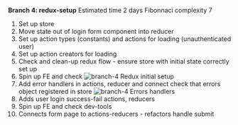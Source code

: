 **Branch 4: redux-setup** Estimated time 2 days Fibonnaci complexity 7

1. Set up store
2. Move state out of login form component into reducer
3. Set up action types (constants) and actions for loading (unauthenticated user) 
4. Set up action creators for loading
5. Check and clean-up redux flow - ensure store with initial state correctly set up
6. Spin up FE and check 
![branch-4 Redux initial setup]()
7. Add error handlers in actions, reducer and connect check that errors object registered in store
![branch-4 Errors handlers]()
8. Adds user login success-fail actions, reducers
9. Spin up FE and check dev-tools 
9. Connects form page to actions-reducers - refactors handle submit
